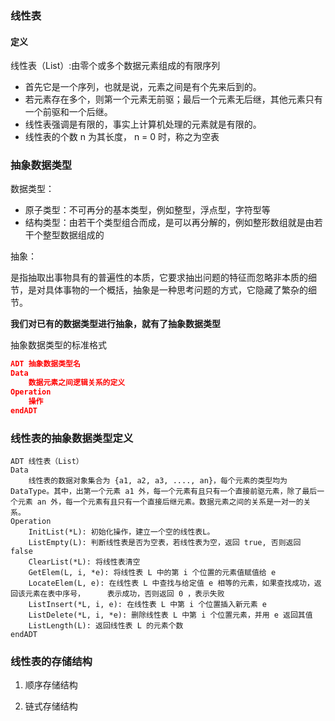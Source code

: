 ### 线性表

#### 定义

线性表（List）:由零个或多个数据元素组成的有限序列

- 首先它是一个序列，也就是说，元素之间是有个先来后到的。
- 若元素存在多个，则第一个元素无前驱；最后一个元素无后继，其他元素只有一个前驱和一个后继。
- 线性表强调是有限的，事实上计算机处理的元素就是有限的。
- 线性表的个数 n 为其长度， n = 0 时，称之为空表



### 抽象数据类型

数据类型：

- 原子类型：不可再分的基本类型，例如整型，浮点型，字符型等
- 结构类型：由若干个类型组合而成，是可以再分解的，例如整形数组就是由若干个整型数据组成的

抽象：

​    是指抽取出事物具有的普遍性的本质，它要求抽出问题的特征而忽略非本质的细节，是对具体事物的一个概括，抽象是一种思考问题的方式，它隐藏了繁杂的细节。

**我们对已有的数据类型进行抽象，就有了抽象数据类型**



抽象数据类型的标准格式

```json
ADT 抽象数据类型名
Data
	数据元素之间逻辑关系的定义
Operation
	操作
endADT
```



### 线性表的抽象数据类型定义

```L
ADT 线性表（List）
Data
	线性表的数据对象集合为 {a1, a2, a3, ...., an}，每个元素的类型均为 DataType。其中，出第一个元素 a1 外，每一个元素有且只有一个直接前驱元素，除了最后一个元素 an 外，每一个元素有且只有一个直接后继元素。数据元素之间的关系是一对一的关系。
Operation
	InitList(*L): 初始化操作，建立一个空的线性表L。
	ListEmpty(L): 判断线性表是否为空表，若线性表为空，返回 true, 否则返回 false
	ClearList(*L): 将线性表清空
	GetElem(L, i, *e): 将线性表 L 中的第 i 个位置的元素值赋值给 e
	LocateElem(L, e): 在线性表 L 中查找与给定值 e 相等的元素，如果查找成功，返回该元素在表中序号，		表示成功，否则返回 0 ，表示失败
	ListInsert(*L, i, e): 在线性表 L 中第 i 个位置插入新元素 e
	ListDelete(*L, i, *e): 删除线性表 L 中第 i 个位置元素，并用 e 返回其值
	ListLength(L): 返回线性表 L 的元素个数
endADT
```



### 线性表的存储结构

1. 顺序存储结构

2. 链式存储结构
